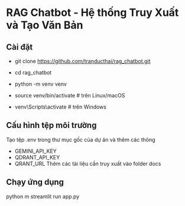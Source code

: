 # RAG Chatbot - Hệ thống Truy Xuất và Tạo Văn Bản
## Cài đặt
- git clone https://github.com/tranducthai/rag_chatbot.git
- cd rag_chatbot

- python -m venv venv
- source venv/bin/activate  # trên Linux/macOS
- venv\Scripts\activate     # trên Windows

## Cấu hình tệp môi trường
Tạo tệp .env trong thư mục gốc của dự án và thêm các thông
- GEMINI_API_KEY
- QDRANT_API_KEY
- QRANT_URL
Thêm các tài liệu cần truy xuất vào folder docs

## Chạy ứng dụng
python m streamlit run app.py
